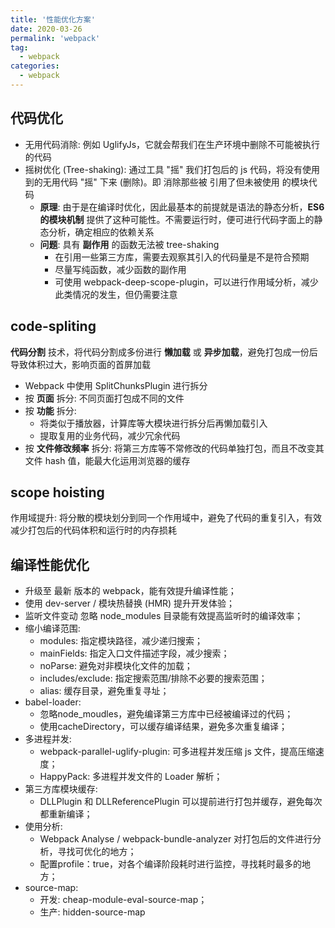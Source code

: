 ```yaml
---
title: '性能优化方案'
date: 2020-03-26
permalink: 'webpack'
tag:
  - webpack
categories:
  - webpack
---
```


## 代码优化

- 无用代码消除: 例如 UglifyJs，它就会帮我们在生产环境中删除不可能被执行的代码
- 摇树优化 (Tree-shaking): 通过工具 "摇" 我们打包后的 js 代码，将没有使用到的无用代码 "摇" 下来 (删除)。即 消除那些被 引用了但未被使用 的模块代码
  - **原理**: 由于是在编译时优化，因此最基本的前提就是语法的静态分析，**ES6的模块机制** 提供了这种可能性。不需要运行时，便可进行代码字面上的静态分析，确定相应的依赖关系
  - **问题**: 具有 **副作用** 的函数无法被 tree-shaking
    - 在引用一些第三方库，需要去观察其引入的代码量是不是符合预期
    - 尽量写纯函数，减少函数的副作用
    - 可使用 webpack-deep-scope-plugin，可以进行作用域分析，减少此类情况的发生，但仍需要注意

## code-spliting

**代码分割** 技术，将代码分割成多份进行 **懒加载** 或 **异步加载**，避免打包成一份后导致体积过大，影响页面的首屏加载

- Webpack 中使用 SplitChunksPlugin 进行拆分
- 按 **页面** 拆分: 不同页面打包成不同的文件
- 按 **功能** 拆分:
  - 将类似于播放器，计算库等大模块进行拆分后再懒加载引入
  - 提取复用的业务代码，减少冗余代码
- 按 **文件修改频率** 拆分: 将第三方库等不常修改的代码单独打包，而且不改变其文件 hash 值，能最大化运用浏览器的缓存

## scope hoisting

作用域提升: 将分散的模块划分到同一个作用域中，避免了代码的重复引入，有效减少打包后的代码体积和运行时的内存损耗

## 编译性能优化

- 升级至 最新 版本的 webpack，能有效提升编译性能；
- 使用 dev-server / 模块热替换 (HMR) 提升开发体验；
- 监听文件变动 忽略 node_modules 目录能有效提高监听时的编译效率；
- 缩小编译范围:
  - modules: 指定模块路径，减少递归搜索；
  - mainFields: 指定入口文件描述字段，减少搜索；
  - noParse: 避免对非模块化文件的加载；
  - includes/exclude: 指定搜索范围/排除不必要的搜索范围；
  - alias: 缓存目录，避免重复寻址；
- babel-loader:
  - 忽略node_moudles，避免编译第三方库中已经被编译过的代码；
  - 使用cacheDirectory，可以缓存编译结果，避免多次重复编译；
- 多进程并发:
  - webpack-parallel-uglify-plugin: 可多进程并发压缩 js 文件，提高压缩速度；
  - HappyPack: 多进程并发文件的 Loader 解析；
- 第三方库模块缓存:
  - DLLPlugin 和 DLLReferencePlugin 可以提前进行打包并缓存，避免每次都重新编译；
- 使用分析:
  - Webpack Analyse / webpack-bundle-analyzer 对打包后的文件进行分析，寻找可优化的地方；
  - 配置profile：true，对各个编译阶段耗时进行监控，寻找耗时最多的地方；
- source-map:
  - 开发: cheap-module-eval-source-map；
  - 生产: hidden-source-map

